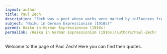 ```yaml
---
layout: author
title: Paul Zech
description: "Zech was a poet whose works were marked by influences from expressionism and symbolism, incorporating themes of nature and existential contemplation in a haiku-like brevity."
subject: "Haiku in German Expressionism (1910s)"
parent: Haiku in German Expressionism (1910s)
permalink: /Haiku in German Expressionism (1910s)/authors/Paul-Zech/
---
```


Welcome to the page of Paul Zech! Here you can find their quotes.
